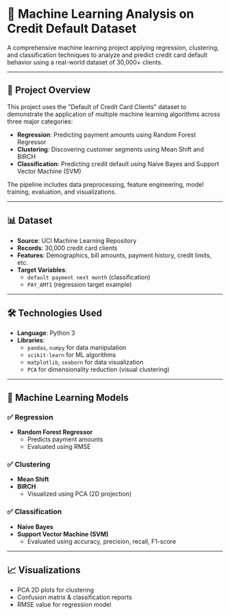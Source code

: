 # 🧠 Machine Learning Analysis on Credit Default Dataset

A comprehensive machine learning project applying regression, clustering, and classification techniques to analyze and predict credit card default behavior using a real-world dataset of 30,000+ clients.

---

## 📁 Project Overview

This project uses the "Default of Credit Card Clients" dataset to demonstrate the application of multiple machine learning algorithms across three major categories:

- **Regression**: Predicting payment amounts using Random Forest Regressor  
- **Clustering**: Discovering customer segments using Mean Shift and BIRCH  
- **Classification**: Predicting credit default using Naive Bayes and Support Vector Machine (SVM)

The pipeline includes data preprocessing, feature engineering, model training, evaluation, and visualizations.

---

## 📊 Dataset

- **Source**: UCI Machine Learning Repository  
- **Records**: 30,000 credit card clients  
- **Features**: Demographics, bill amounts, payment history, credit limits, etc.  
- **Target Variables**:  
  - `default payment next month` (classification)  
  - `PAY_AMT1` (regression target example)

---

## 🛠️ Technologies Used

- **Language**: Python 3  
- **Libraries**:  
  - `pandas`, `numpy` for data manipulation  
  - `scikit-learn` for ML algorithms  
  - `matplotlib`, `seaborn` for data visualization  
  - `PCA` for dimensionality reduction (visual clustering)

---

## 📌 Machine Learning Models

### ✅ Regression
- **Random Forest Regressor**  
  - Predicts payment amounts
  - Evaluated using RMSE

### ✅ Clustering
- **Mean Shift**
- **BIRCH**  
  - Visualized using PCA (2D projection)

### ✅ Classification
- **Naive Bayes**
- **Support Vector Machine (SVM)**  
  - Evaluated using accuracy, precision, recall, F1-score

---

## 📈 Visualizations

- PCA 2D plots for clustering
- Confusion matrix & classification reports
- RMSE value for regression model
